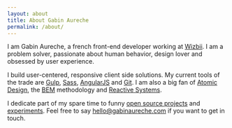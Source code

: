 ```yaml
---
layout: about
title: About Gabin Aureche
permalink: /about/
---
```


I am Gabin Aureche, a french front-end developer working at [Wizbii]().
I am a problem solver, passionate about human behavior, design lover and obsessed by user experience.

I build user-centered, responsive client side solutions.
My current tools of the trade are [Gulp](http://gulpjs.com/), [Sass](http://sass-lang.com/), [AngularJS](https://angularjs.org/) and [Git](http://git-scm.com/).
I am also a big fan of [Atomic Design](http://bradfrost.com/blog/post/atomic-web-design/), the [BEM](https://en.bem.info/method/definitions/#Unified-Data-Domain) methodology and [Reactive Systems](http://www.reactivemanifesto.org/).

I dedicate part of my spare time to funny [open source projects](https://github.com/Zhouzi) and [experiments](http://codepen.io/Zhouzi/).
Feel free to say [hello@gabinaureche.com](mailto:hello@gabinaureche.com) if you want to get in touch.